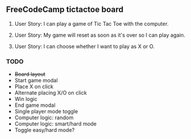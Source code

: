 ## FreeCodeCamp tictactoe board ##

1. User Story: I can play a game of Tic Tac Toe with the computer.

2. User Story: My game will reset as soon as it's over so I can play again.

3. User Story: I can choose whether I want to play as X or O.

### TODO ###
- ~~Board layout~~
- Start game modal
- Place X on click
- Alternate placing X/O on click
- Win logic
- End game modal
- Single player mode toggle
- Computer logic: random
- Computer logic: smart/hard mode
- Toggle easy/hard mode?
